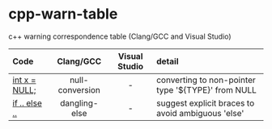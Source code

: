 # cpp-warn-table
c++ warning correspondence table (Clang/GCC and Visual Studio)


|Code|Clang/GCC|Visual Studio|detail|
|:---|:--:|:--:|:--|
|[int x = NULL;](https://wandbox.org/permlink/2Fw6rNc1bKf3JYUI)|null-conversion|-|converting to non-pointer type '${TYPE}' from NULL|
|[if .. else ..](https://wandbox.org/permlink/1kPL40bHJ0M43Z0H)|dangling-else|-|suggest explicit braces to avoid ambiguous 'else'|
